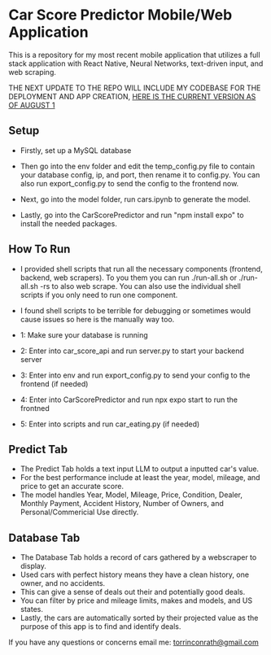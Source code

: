 ﻿# Car Score Predictor Mobile/Web Application

This is a repository for my most recent mobile application that utilizes a full stack application with React Native, Neural Networks, text-driven input, and web scraping.

THE NEXT UPDATE TO THE REPO WILL INCLUDE MY CODEBASE FOR THE DEPLOYMENT AND APP CREATION, [HERE IS THE CURRENT VERSION AS OF AUGUST 1](https://drive.google.com/file/d/12Z6DHYQ7OjFu_Fex0gxq947GUKhT2dpA/view?usp=drive_link)


## Setup

- Firstly, set up a MySQL database

- Then go into the env folder and edit the temp_config.py file to contain your database config, ip, and port, then rename it to config.py. You can also run export_config.py to send the config to the frontend now.

- Next, go into the model folder, run cars.ipynb to generate the model.

- Lastly, go into the CarScorePredictor and run "npm install expo" to install the needed packages.

## How To Run

- I provided shell scripts that run all the necessary components (frontend, backend, web scrapers). To you them you can run ./run-all.sh or ./run-all.sh -rs to also web scrape. You can also use the individual shell scripts if you only need to run one component.

- I found shell scripts to be terrible for debugging or sometimes would cause issues so here is the manually way too. 

- 1: Make sure your database is running
- 2: Enter into car_score_api and run server.py to start your backend server
- 3: Enter into env and run export_config.py to send your config to the frontend (if needed)
- 4: Enter into CarScorePredictor and run npx expo start to run the frontned
- 5: Enter into scripts and run car_eating.py (if needed)

## Predict Tab

 - The Predict Tab holds a text input LLM to output a inputted car's value.
 - For the best performance include at least the year, model, mileage, and price to get an accurate score. 
 - The model handles Year, Model, Mileage, Price, Condition, Dealer, Monthly Payment, Accident History, Number of Owners, and Personal/Commericial Use directly.        

## Database Tab
- The Database Tab holds a record of cars gathered by a webscraper to display.
- Used cars with perfect history means they have a clean history, one owner, and no accidents.
- This can give a sense of deals out their and potentially good deals.
- You can filter by price and mileage limits, makes and models, and US states.
- Lastly, the cars are automatically sorted by their projected value as the purpose of this app is to find and identify deals.

If you have any questions or concerns email me: torrinconrath@gmail.com
